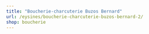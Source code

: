 ```yaml
---
title: "Boucherie-charcuterie Buzos Bernard"
url: /eysines/boucherie-charcuterie-buzos-bernard-2/
shop: boucherie
---
```

